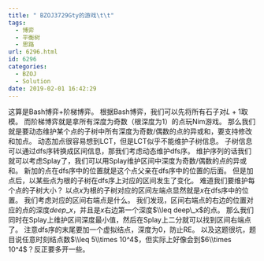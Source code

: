 ```yaml
---
title: " BZOJ3729Gty的游戏\t\t"
tags:
  - 博弈
  - 平衡树
  - 思路
url: 6296.html
id: 6296
categories:
  - BZOJ
  - Solution
date: 2019-02-01 16:42:29
---
```


这算是Bash博弈+阶梯博弈。 根据Bash博弈，我们可以先将所有石子对$L+1$取模。 而阶梯博弈就是拿所有深度为奇数（根深度为$1$）的点玩Nim游戏。 那么我们就是要动态维护某个点的子树中所有深度为奇数/偶数的点的异或和，要支持修改和加点。 动态加点很容易想到LCT，但是LCT似乎不能维护子树信息。 子树信息可以通过dfs序转换成区间信息，那我们考虑动态维护dfs序。 维护序列的话我们就可以考虑Splay了，我们可以用Splay维护区间中深度为奇数/偶数的点的异或和。 新加的点在dfs序中的位置就是这个点父亲在dfs序中的位置的后面。 但是加点后，以某些点为根的子树在dfs序上对应的区间发生了变化。 难道我们要维护每个点的子树大小？ 以点$x$为根的子树对应的区间左端点显然就是$x$在dfs序中的位置。 我们考虑对应的区间右端点是什么。 我们发现，区间右端点的右边的位置对应的点的深度$deep\_x$，并且是$x$右边第一个深度$\\leq deep\_x$的点。 那么我们同时在Splay上维护区间深度最小值，然后在Splay上二分就可以找到区间右端点了。 注意dfs序的末尾要加一个虚拟结点，深度为$0$，防止RE。 以及这题很坑，题目说任意时刻结点数$\\leq 5\\times 10^4$，但实际上好像会到$6\\times 10^4$？反正要多开一些。